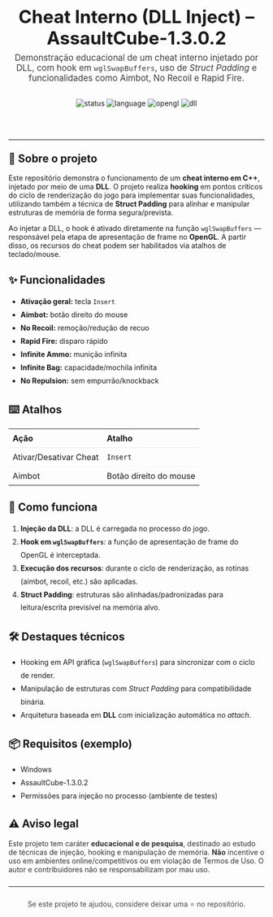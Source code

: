 
<!-- Header -->
<div align="center" style="padding: 24px 12px;">
    <h1 style="margin: 0 0 8px; font-size: 2.2rem;">Cheat Interno (DLL Inject) – AssaultCube-1.3.0.2</h1>
    <p style="margin: 0; font-size: 1.05rem; opacity: .85;">
        Demonstração educacional de um cheat interno injetado por DLL, com hook em <code>wglSwapBuffers</code>,
        uso de <em>Struct Padding</em> e funcionalidades como Aimbot, No Recoil e Rapid Fire.
    </p>
    <br />
    <p>
        <img alt="status" src="https://img.shields.io/badge/status-demo-blue">
        <img alt="language" src="https://img.shields.io/badge/lang-C%2B%2B-%2300599C">
        <img alt="opengl" src="https://img.shields.io/badge/OpenGL-hooking-success">
        <img alt="dll" src="https://img.shields.io/badge/DLL-injection-orange">
    </p>
</div>

<hr style="border: 0; border-top: 1px solid #e5e7eb; margin: 24px 0;" />

<!-- Sumário -->
<div>
    <h2 id="sobre" style="margin-top: 0.5em;">📌 Sobre o projeto</h2>
    <p>
        Este repositório demonstra o funcionamento de um <strong>cheat interno em C++</strong>, injetado por meio
        de uma <strong>DLL</strong>. O projeto realiza <strong>hooking</strong> em pontos críticos do ciclo de renderização
        do jogo para implementar suas funcionalidades, utilizando também a técnica de <strong>Struct Padding</strong> para alinhar
        e manipular estruturas de memória de forma segura/prevista.
    </p>
    <p>
        Ao injetar a DLL, o hook é ativado diretamente na função <code>wglSwapBuffers</code> — responsável pela etapa de
        apresentação de frame no <strong>OpenGL</strong>. A partir disso, os recursos do cheat podem ser habilitados via atalhos
        de teclado/mouse.
    </p>
</div>

<!-- Funcionalidades -->
<div>
    <h2 id="funcionalidades">✨ Funcionalidades</h2>
    <ul style="line-height: 1.85;">
        <li><strong>Ativação geral:</strong> tecla <code>Insert</code></li>
        <li><strong>Aimbot:</strong> botão direito do mouse</li>
        <li><strong>No Recoil:</strong> remoção/redução de recuo</li>
        <li><strong>Rapid Fire:</strong> disparo rápido</li>
        <li><strong>Infinite Ammo:</strong> munição infinita</li>
        <li><strong>Infinite Bag:</strong> capacidade/mochila infinita</li>
        <li><strong>No Repulsion:</strong> sem empurrão/knockback</li>
    </ul>
</div>

<!-- Atalhos -->
<div>
    <h2 id="atalhos">⌨️ Atalhos</h2>
    <table style="border-collapse: collapse; width: 100%; max-width: 760px;">
        <thead>
            <tr>
                <th style="text-align: left; border-bottom: 1px solid #e5e7eb; padding: 8px;">Ação</th>
                <th style="text-align: left; border-bottom: 1px solid #e5e7eb; padding: 8px;">Atalho</th>
            </tr>
        </thead>
        <tbody>
            <tr>
                <td style="padding: 8px; border-bottom: 1px dashed #eee;">Ativar/Desativar Cheat</td>
                <td style="padding: 8px; border-bottom: 1px dashed #eee;"><code>Insert</code></td>
            </tr>
            <tr>
                <td style="padding: 8px; border-bottom: 1px dashed #eee;">Aimbot</td>
                <td style="padding: 8px; border-bottom: 1px dashed #eee;">Botão direito do mouse</td>
            </tr>
        </tbody>
    </table>
</div>

<!-- Como funciona -->
<div>
    <h2 id="como-funciona">🧠 Como funciona</h2>
    <ol style="line-height: 1.85;">
        <li><strong>Injeção da DLL</strong>: a DLL é carregada no processo do jogo.</li>
        <li><strong>Hook em <code>wglSwapBuffers</code></strong>: a função de apresentação de frame do OpenGL é interceptada.</li>
        <li><strong>Execução dos recursos</strong>: durante o ciclo de renderização, as rotinas (aimbot, recoil, etc.) são aplicadas.</li>
        <li><strong>Struct Padding</strong>: estruturas são alinhadas/padronizadas para leitura/escrita previsível na memória alvo.</li>
    </ol>
</div>

<!-- Destaques técnicos -->
<div>
    <h2 id="tecnicos">🛠️ Destaques técnicos</h2>
    <ul style="line-height: 1.85;">
        <li>Hooking em API gráfica (<code>wglSwapBuffers</code>) para sincronizar com o ciclo de render.</li>
        <li>Manipulação de estruturas com <em>Struct Padding</em> para compatibilidade binária.</li>
        <li>Arquitetura baseada em <strong>DLL</strong> com inicialização automática no <em>attach</em>.</li>
    </ul>
</div>

<!-- Requisitos -->
<div>
    <h2 id="requisitos">📦 Requisitos (exemplo)</h2>
    <ul style="line-height: 1.85;">
        <li>Windows</li>
        <li>AssaultCube-1.3.0.2</li>
        <li>Permissões para injeção no processo (ambiente de testes)</li>
    </ul>
</div>

<!-- Aviso legal -->
<div>
    <h2 id="aviso-legal">⚠️ Aviso legal</h2>
    <p style="opacity: .9;">
        Este projeto tem caráter <strong>educacional e de pesquisa</strong>, destinado ao estudo de técnicas de injeção, hooking
        e manipulação de memória. <strong>Não</strong> incentive o uso em ambientes online/competitivos ou em violação de Termos de Uso.
        O autor e contribuidores não se responsabilizam por mau uso.
    </p>
</div>

<!-- Rodapé -->
<hr style="border: 0; border-top: 1px solid #e5e7eb; margin: 24px 0;" />
<p align="center" style="opacity: .8;">
    Se este projeto te ajudou, considere deixar uma ⭐ no repositório.
</p>

